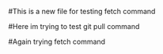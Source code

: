 #This is a new file for testing fetch command

#Here im trying to test git pull command

#Again trying fetch command
